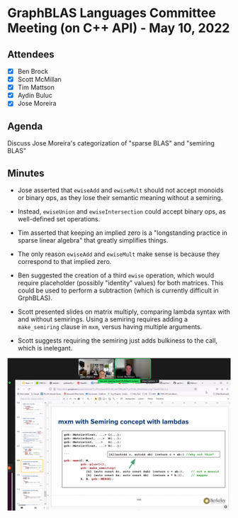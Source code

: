# GraphBLAS Languages Committee Meeting (on C++ API) - May 10, 2022

## Attendees
- [X] Ben Brock
- [X] Scott McMillan
- [X] Tim Mattson
- [X] Aydin Buluc
- [X] Jose Moreira

## Agenda
Discuss Jose Moreira's categorization of "sparse BLAS" and "semiring BLAS"

## Minutes

- Jose asserted that `ewiseAdd` and `ewiseMult` should not accept monoids or binary ops, as they lose their semantic meaning without a semiring.
- Instead, `ewiseUnion` and `ewiseIntersection` could accept binary ops, as well-defined set operations.

- Tim asserted that keeping an implied zero is a "longstanding practice in sparse linear algebra" that greatly simplifies things.
- The only reason `ewiseAdd` and `ewiseMult` make sense is because they correspond to that implied zero.

- Ben suggested the creation of a third `ewise` operation, which would require placeholder (possibly "identity" values) for both matrices.  This could be used to perform a subtraction (which is currently difficult in GrphBLAS).

- Scott presented slides on matrix multiply, comparing lambda syntax with and without semirings.  Using a semiring requires adding a `make_semiring` clause in `mxm`, versus having multiple arguments.

- Scott suggests requiring the semiring just adds bulkiness to the call, which is inelegant.

![](assets/2022-05-10-120147_1256x859_scrot.png)
